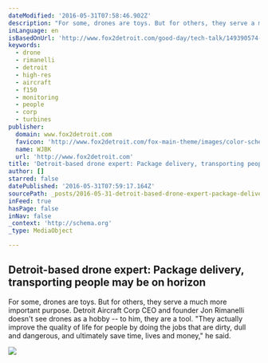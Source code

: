 ```yaml
---
dateModified: '2016-05-31T07:58:46.902Z'
description: "For some, drones are toys. But for others, they serve a much more important purpose. Detroit Aircraft Corp CEO and founder Jon Rimanelli doesn't see drones as a hobby -- to him, they are a tool. \"They actually improve the quality of life for people by doing the jobs that are dirty, dull and dangerous, and ultimately save time, lives and money,\" he said."
inLanguage: en
isBasedOnUrl: 'http://www.fox2detroit.com/good-day/tech-talk/149390574-story'
keywords:
  - drone
  - rimanelli
  - detroit
  - high-res
  - aircraft
  - f150
  - monitoring
  - people
  - corp
  - turbines
publisher:
  domain: www.fox2detroit.com
  favicon: 'http://www.fox2detroit.com/fox-main-theme/images/color-schemes/wjbk/favicon.ico'
  name: WJBK
  url: 'http://www.fox2detroit.com'
title: 'Detroit-based drone expert: Package delivery, transporting people may be on horizon'
author: []
starred: false
datePublished: '2016-05-31T07:59:17.164Z'
sourcePath: _posts/2016-05-31-detroit-based-drone-expert-package-delivery-transporting-p.md
inFeed: true
hasPage: false
inNav: false
_context: 'http://schema.org'
_type: MediaObject

---
```

<article style=""><h1>Detroit-based drone expert: Package delivery, transporting people may be on horizon</h1><p>For some, drones are toys. But for others, they serve a much more important purpose. Detroit Aircraft Corp CEO and founder Jon Rimanelli doesn't see drones as a hobby -- to him, they are a tool. "They actually improve the quality of life for people by doing the jobs that are dirty, dull and dangerous, and ultimately save time, lives and money," he said.</p><img src="http://static.lakana.com/media.fox2detroit.com/photo/2016/05/30/Detroit_based_drone_expert__Package_deli_0_1367837_ver1.0_640_360.jpg" /></article>
